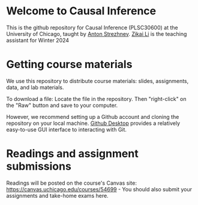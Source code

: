 # Welcome to Causal Inference
This is the github repository for Causal Inference (PLSC30600) at the University of Chicago, taught by [Anton Strezhnev](https://www.antonstrezhnev.com). [Zikai Li](https://www.zikai.li) is the teaching assistant for Winter 2024

# Getting course materials
We use this repository to distribute course materials: slides, assignments, data, and lab materials.

To download a file: Locate the file in the repository. Then "right-click" on the "Raw" button and save to your computer.

However, we recommend setting up a Github account and cloning the repository on your local machine. [Github Desktop](https://desktop.github.com/) provides a relatively easy-to-use GUI interface to interacting with Git.

# Readings and assignment submissions
Readings will be posted on the course's Canvas site: https://canvas.uchicago.edu/courses/54699 - You should also submit your assignments and take-home exams here.
